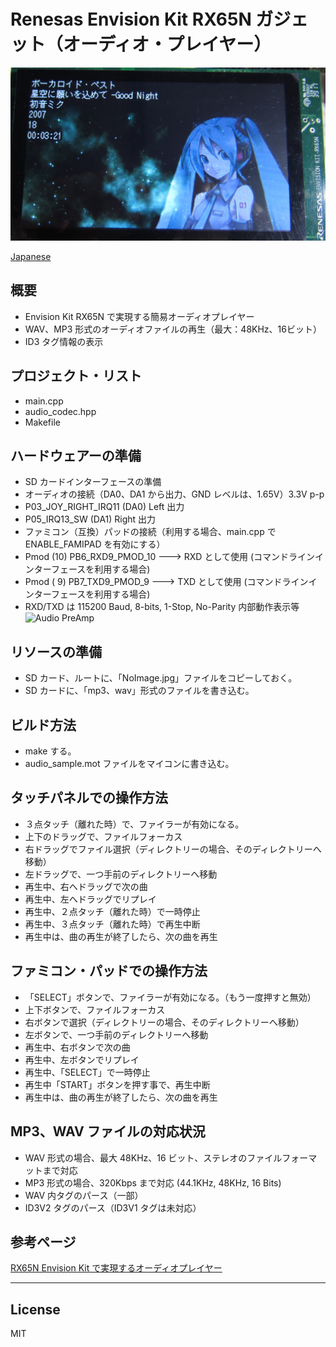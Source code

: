 Renesas Envision Kit RX65N ガジェット（オーディオ・プレイヤー）
=========
![R5F564ML](IMG_1239s.jpg)
   
[Japanese](READMEja.md)
   
## 概要
 - Envision Kit RX65N で実現する簡易オーディオプレイヤー
 - WAV、MP3 形式のオーディオファイルの再生（最大：48KHz、16ビット）
 - ID3 タグ情報の表示
   
## プロジェクト・リスト
 - main.cpp
 - audio_codec.hpp
 - Makefile
   
## ハードウェアーの準備
 - SD カードインターフェースの準備
 - オーディオの接続（DA0、DA1 から出力、GND レベルは、1.65V）3.3V p-p
 - P03_JOY_RIGHT_IRQ11 (DA0) Left 出力
 - P05_IRQ13_SW (DA1) Right 出力
 - ファミコン（互換）パッドの接続（利用する場合、main.cpp で ENABLE_FAMIPAD を有効にする）
 - Pmod (10) PB6_RXD9_PMOD_10 ---> RXD として使用 (コマンドラインインターフェースを利用する場合)
 - Pmod ( 9) PB7_TXD9_PMOD_9  ---> TXD として使用 (コマンドラインインターフェースを利用する場合)
 - RXD/TXD は 115200 Baud, 8-bits, 1-Stop, No-Parity 内部動作表示等
![Audio PreAmp](RTK5_audio_amp.png)
   
## リソースの準備
 - SD カード、ルートに、「NoImage.jpg」ファイルをコピーしておく。
 - SD カードに、「mp3、wav」形式のファイルを書き込む。
   
## ビルド方法
 - make する。
 - audio_sample.mot ファイルをマイコンに書き込む。
   
## タッチパネルでの操作方法
 - ３点タッチ（離れた時）で、ファイラーが有効になる。
 - 上下のドラッグで、ファイルフォーカス
 - 右ドラッグでファイル選択（ディレクトリーの場合、そのディレクトリーへ移動）
 - 左ドラッグで、一つ手前のディレクトリーへ移動
 - 再生中、右へドラッグで次の曲
 - 再生中、左へドラッグでリプレイ
 - 再生中、２点タッチ（離れた時）で一時停止
 - 再生中、３点タッチ（離れた時）で再生中断
 - 再生中は、曲の再生が終了したら、次の曲を再生
   
## ファミコン・パッドでの操作方法
 - 「SELECT」ボタンで、ファイラーが有効になる。（もう一度押すと無効）
 - 上下ボタンで、ファイルフォーカス
 - 右ボタンで選択（ディレクトリーの場合、そのディレクトリーへ移動）
 - 左ボタンで、一つ手前のディレクトリーへ移動
 - 再生中、右ボタンで次の曲
 - 再生中、左ボタンでリプレイ
 - 再生中、「SELECT」で一時停止
 - 再生中「START」ボタンを押す事で、再生中断
 - 再生中は、曲の再生が終了したら、次の曲を再生
    
## MP3、WAV ファイルの対応状況
 - WAV 形式の場合、最大 48KHz、16 ビット、ステレオのファイルフォーマットまで対応
 - MP3 形式の場合、320Kbps まで対応 (44.1KHz, 48KHz, 16 Bits)
 - WAV 内タグのパース（一部）
 - ID3V2 タグのパース（ID3V1 タグは未対応）

## 参考ページ
   
[RX65N Envision Kit で実現するオーディオプレイヤー](http://www.rvf-rc45.net/wordpress/?p=2546)

-----
   
License
----

MIT
